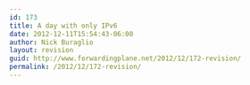 ```yaml
---
id: 173
title: A day with only IPv6
date: 2012-12-11T15:54:43-06:00
author: Nick Buraglio
layout: revision
guid: http://www.forwardingplane.net/2012/12/172-revision/
permalink: /2012/12/172-revision/
---
```


